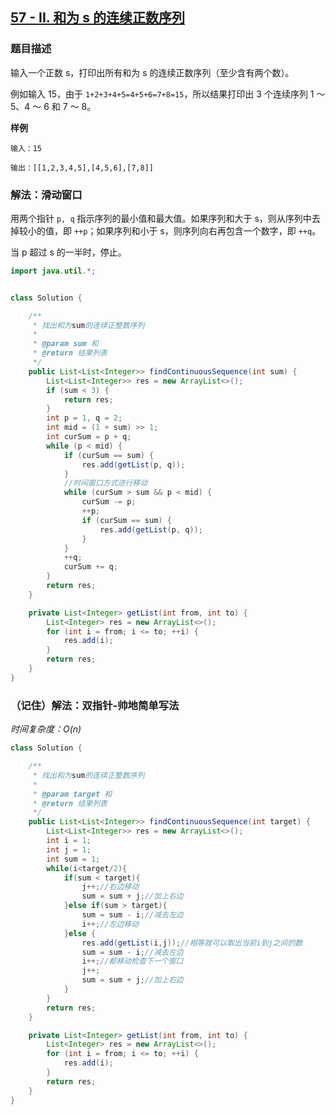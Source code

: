 ## [57 - II. 和为 s 的连续正数序列](https://leetcode.cn/problems/he-wei-sde-lian-xu-zheng-shu-xu-lie-lcof/)

### 题目描述

输入一个正数 s，打印出所有和为 s 的连续正数序列（至少含有两个数）。

例如输入 15，由于 `1+2+3+4+5=4+5+6=7+8=15`，所以结果打印出 3 个连续序列 1 ～ 5、4 ～ 6 和 7 ～ 8。

**样例**

```
输入：15

输出：[[1,2,3,4,5],[4,5,6],[7,8]]
```

### 解法：滑动窗口

用两个指针 `p, q` 指示序列的最小值和最大值。如果序列和大于 s，则从序列中去掉较小的值，即 `++p`；如果序列和小于 s，则序列向右再包含一个数字，即 `++q`。

当 p 超过 s 的一半时，停止。

```java
import java.util.*;


class Solution {

    /**
     * 找出和为sum的连续正整数序列
     *
     * @param sum 和
     * @return 结果列表
     */
    public List<List<Integer>> findContinuousSequence(int sum) {
        List<List<Integer>> res = new ArrayList<>();
        if (sum < 3) {
            return res;
        }
        int p = 1, q = 2;
        int mid = (1 + sum) >> 1;
        int curSum = p + q;
        while (p < mid) {
            if (curSum == sum) {
                res.add(getList(p, q));
            }
            //时间窗口方式进行移动
            while (curSum > sum && p < mid) {
                curSum -= p;
                ++p;
                if (curSum == sum) {
                    res.add(getList(p, q));
                }
            }
            ++q;
            curSum += q;
        }
        return res;
    }

    private List<Integer> getList(int from, int to) {
        List<Integer> res = new ArrayList<>();
        for (int i = from; i <= to; ++i) {
            res.add(i);
        }
        return res;
    }
}
```
### （记住）解法：双指针-帅地简单写法

*时间复杂度：$O(n)$*
```java
class Solution {

    /**
     * 找出和为sum的连续正整数序列
     *
     * @param target 和
     * @return 结果列表
     */
    public List<List<Integer>> findContinuousSequence(int target) {
        List<List<Integer>> res = new ArrayList<>();
        int i = 1;
        int j = 1;
        int sum = 1;
        while(i<target/2){
            if(sum < target){
                j++;//右边移动
                sum = sum + j;//加上右边
            }else if(sum > target){
                sum = sum - i;//减去左边
                i++;//左边移动
            }else {
                res.add(getList(i,j));//相等就可以取出当前i到j之间的数
                sum = sum - i;//减去左边
                i++;//都移动检查下一个窗口
                j++;
                sum = sum + j;//加上右边
            }
        }
        return res;
    }

    private List<Integer> getList(int from, int to) {
        List<Integer> res = new ArrayList<>();
        for (int i = from; i <= to; ++i) {
            res.add(i);
        }
        return res;
    }
}
```